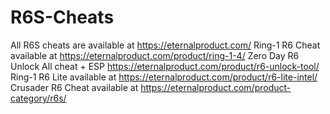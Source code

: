# R6S-Cheats
All R6S cheats are available at https://eternalproduct.com/
Ring-1 R6 Cheat available at https://eternalproduct.com/product/ring-1-4/
Zero Day R6 Unlock All cheat + ESP https://eternalproduct.com/product/r6-unlock-tool/
Ring-1 R6 Lite available at https://eternalproduct.com/product/r6-lite-intel/
Crusader R6 Cheat available at https://eternalproduct.com/product-category/r6s/
